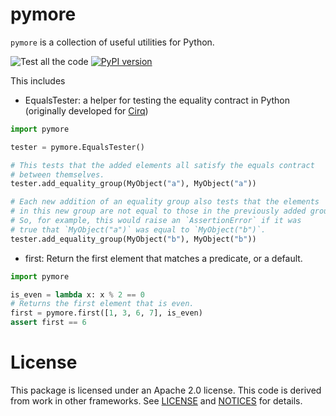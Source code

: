 # pymore

`pymore` is a collection of useful utilities for Python.

![Test all the code](https://github.com/dabacon/pymore/workflows/Continuous%20Integration/badge.svg)
[![PyPI version](https://badge.fury.io/py/pymore.svg)](https://badge.fury.io/py/pymore)

This includes

* EqualsTester: a helper for testing the equality contract in Python (originally developed
for [Cirq](https://github.com/quantumlib/cirq))

```python
import pymore

tester = pymore.EqualsTester()

# This tests that the added elements all satisfy the equals contract
# between themselves.
tester.add_equality_group(MyObject("a"), MyObject("a"))

# Each new addition of an equality group also tests that the elements
# in this new group are not equal to those in the previously added group.
# So, for example, this would raise an `AssertionError` if it was
# true that `MyObject("a")` was equal to `MyObject("b")`.
tester.add_equality_group(MyObject("b"), MyObject("b"))
```

* first: Return the first element that matches a predicate, or a default.

```python
import pymore

is_even = lambda x: x % 2 == 0
# Returns the first element that is even.
first = pymore.first([1, 3, 6, 7], is_even)
assert first == 6
```

# License

This package is licensed under an Apache 2.0 license. This code is derived from work in
other frameworks.  See [LICENSE](https://github.com/dabacon/pymore/blob/main/LICENSE)
and [NOTICES](https://github.com/dabacon/pymore/blob/main/NOTICES) for details.
